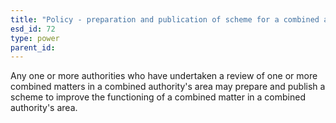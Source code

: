 ```yaml
---
title: "Policy - preparation and publication of scheme for a combined authority"
esd_id: 72
type: power
parent_id:  
---
```


Any one or more authorities who have undertaken a review of one or more combined matters in a combined authority's area may prepare and publish a scheme to improve the functioning of a combined matter in a combined authority's area. 


